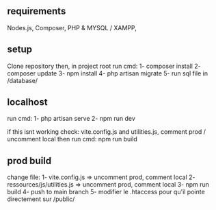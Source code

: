 ## requirements
Nodes.js, Composer, PHP & MYSQL / XAMPP,

## setup
Clone repository then, in project root run cmd: 
1- composer install
2- composer update
3- npm install
4- php artisan migrate
5- run sql file in /database/

## localhost
run cmd:
1- php artisan serve
2- npm run dev

if this isnt working check: vite.config.js and utilities.js, comment prod / uncomment local then run cmd: npm run build

## prod build
change file:
1- vite.config.js => uncomment prod, comment local
2- ressources/js/utilities.js => uncomment prod, comment local
3- npm run build
4- push to main branch
5- modifier le .htaccess pour qu'il pointe directement sur /public/